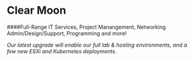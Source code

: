 # Clear Moon
####Full-Range IT Services, Project Manangement, Networking Admin/Design/Support, Programming and more!

*Our latest upgrade will enable our full lab & hosting environments, and a few new ESXi and Kubernetes deployments.*
